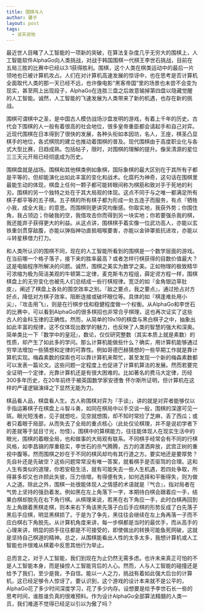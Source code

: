 ```yaml
---
title: 围棋与人
author: 骡子
layout: post
tags:
  - 谈天说地
---
```


最近世人目睹了人工智能的一项新的突破，在算法复杂度几乎无穷大的围棋上，人工智能软件AlphaGo向人类挑战，对战于韩国围棋一代棋王李世石挑战，目前在五局三胜的比赛中已经以3:1获得胜利。围棋，这个人类在棋类运动中的最后一片领地也已被计算机攻占。人们在对计算机高速发展的惊讶中，也在思考是否计算机全面取代人类的那一天已经不远，也许像电影“黑客帝国”里的场景也未尝不会变为现实，甚至网上出现段子，AlphaGo在连胜三盘之后故意输掉第四盘以隐藏觉醒的人工智能。诚然，人工智能的飞速发展为人类带来了新的机遇，也存在新的挑战。

围棋可谓棋中之圣，是中国古人模仿战场沙盘发明的游戏，有着上千年的历史。古代会下围棋的人一般有着很高的社会地位，很多皇帝重臣都会请起手和自己对弈。近现代围棋在日本得到了很快的发展，各种头衔如本因坊，名人，王座，棋圣凸显棋手的地位，各式棋院的建立也推动着围棋的普及。现代围棋由于高度职业化与各式大型比赛，日趋成熟。包括帖子，限时，对围棋的理解的提升。像吴清源的星位三三天元开局已经彻底成为历史。

围棋盘就是战场。围棋和其他棋类例如象棋，国际象棋的最大区别在于其所有子都是平等的，但却能演化出如此丰富的变化和战术。化腐朽为神奇，这句话在围棋里最能生动的体现，棋盘上任何一颗子都可能转眼间称为棋筋和致对手于死地的利刃。围棋的另一个独特之处在于其大局观的体现。这点不同于与之唯一都满足所有棋子都平等的五子棋。五子棋的所有棋子都为形成一处五连子而服务，有点『牺牲小我，成全大我』的意思。而围棋则更讲究均衡感。你取实地，我获外势；你围住角，我占领边；你破我的空，我借攻击你而得到另一块实地；你若要强杀我的棋，我还能弃子获得更大的利益。从这点讲，围棋棋手着实像一位武功高人，亦能以玄铁重剑贯穿敌腹，亦能以弹指神功直抵咽喉要害，亦能以金钟罩抵抗进攻，亦能以斗转星移借力打力。

和人类所认识的围棋不同，现在的人工智能所看到的围棋是一个数学层面的游戏。在当前哪一个格子落子，接下来的胜率最高？或者怎样行棋获得的目数价值最大？这是电脑程序所解决的问题。诚然，围棋之美实为数学之美。正如物理的极致精华可浓缩为极为简洁美观的牛顿第二定律，麦克斯韦方程组，薛定谔方程一样，围棋棋盘上的无穷变化也被先人们总结成一些行棋规律。宽泛的如『金角银边草肚皮』，阐述了棋盘上各处的围空效率之别。『敌之要点，我之要点』，通过抢占对方好点，降低对方棋子效率，阻断连接或破坏眼位等。具体的如『棋逢难处用小尖』，『攻击用飞』，则是在行棋步伐和稳健程度做一个权衡。从AlphaGo和李世石的比赛中，可以看到AlphaGo的很多棋招也非常合乎棋理，这也再次证实了这些古人的金科玉律的正确性。然而，从简单的19x19的棋盘与黑白棋子之中，抽象出如此丰富的规律，这不仅体现出数学的魅力，也反映了人类的智慧的强大和深奥。简单类比一下『数学中的皇冠』，数论，仅仅研究整数（其实本质上就是素数）的性质，却产生了如此多的学问。那么计算机能做些什么？确实，用计算机能够通过穷举法增加一些猜想和定律的可靠性。例如哥德巴赫猜想的一些早期工作就是靠计算机实现。梅森素数的探索也可以靠计算机来帮忙，甚至发现一个新的梅森素数都可以发表一篇论文。这些问题一定程度上也促进了计算机算法的发展。然而若要完全证明一个定律，光靠计算机还是有很大困难的。比如著名的费马大定律，历经300多年历史，在20年前终于被英国数学家安德鲁 怀尔斯所证明，但计算机在这样的严谨逻辑演绎之下显然无能为力。

棋品看人品，棋盘看人生。古人称围棋对弈为『手谈』，讲的就是对弈者能够仅以手指运筹棋子在棋盘上斗智斗勇，如同在棋局中以手交谈一般，围棋的深邃可见一斑。眼光短浅者，见子就想吃，见空就想围，却不知时常捡了芝麻，丢了西瓜；或者只着眼于局部，从而失去了全局的重点核心（此处仅论棋理，并不是说初学者下的差就等于鼠目寸光，勿怪）。围棋中的算棋能力，往往能体现人在现实生活中的眼光，围棋的着眼全局，也和做事的大局观有联系。不同棋手经常会有不同的行棋风格，如李昌镐的厚重稳实，李世石的杀气腾腾，古力的潇洒奔放，武宫正树的重视中腹等。然而围棋之妙在于不同的棋风却均有其行道之方。要实地还是要厚势？先自补还是先破空？这些问题常常没有唯一答案，就看棋手是否驱驾的合理。这和人生有类似的道理，你若安稳生活，就有可能失去一些人生机遇，若四处争取，所得甚多却又也许顾此失彼，压力倍增。有得便有失，如何选择和平衡得失，则为做人之道。除此之外，围棋一处很能体现人之情感的术语就是『气合』，指对局者在气势上坚持的强劲着发。例如黑在左上角落下一字，本期待白棋会跟着应一手，结果白棋却脱先在右下角行棋。从棋理来说，若黑在右下角应一手，此时白棋再回到左上角跟着黑棋走棋，则本来右下角该黑先落子白后手应棋的形势反成了白先落子黑后手应棋，明显黑棋损了。于是为了争先，黑往往会继续在左上角再落一子而不应白棋右下角脱先。从计算机角度来讲，每一步棋都是当时的最优手，而从高手的心理来讲，明显的损手往往都是不可接受的，即使做出的转换可能鱼死网破，这就是坚持自己棋道的精神。总之，从围棋能看出人性的太多太多，我想计算机或人工智能也许很难从棋着中反思其他行为举止。

总而言之，对于人工智能，我们到现在为止仍然无需多虑。也许未来真正可怕的不是人工智能本身，而是操控人工智能背后的人心。然而，人与人工智能的碰撞还是给予了我们，至少是我，予自信。能以一人之力，挑战有着如此强大后台的计算机，这已经足够令人惊讶了。要认识到，这个游戏的设计本来就不是公平的，AlphaGo花了多少时间深度学习，花了多少内存。设想要是给予李世石长一些的思考时间，谁胜谁负真的很难预料。作为设计AlphaGo全部算法精髓的人类一员，我们难道不觉得已经足以引以为傲了吗？
